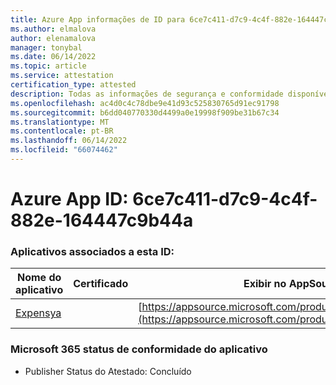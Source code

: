 ```yaml
---
title: Azure App informações de ID para 6ce7c411-d7c9-4c4f-882e-164447c9b44a
ms.author: elmalova
author: elenamalova
manager: tonybal
ms.date: 06/14/2022
ms.topic: article
ms.service: attestation
certification_type: attested
description: Todas as informações de segurança e conformidade disponíveis para 6ce7c411-d7c9-4c4f-882e-164447c9b44a.
ms.openlocfilehash: ac4d0c4c78dbe9e41d93c525830765d91ec91798
ms.sourcegitcommit: b6dd040770330d4499a0e19998f909be31b67c34
ms.translationtype: MT
ms.contentlocale: pt-BR
ms.lasthandoff: 06/14/2022
ms.locfileid: "66074462"
---
```

# <a name="azure-app-id-6ce7c411-d7c9-4c4f-882e-164447c9b44a"></a>Azure App ID: 6ce7c411-d7c9-4c4f-882e-164447c9b44a


### <a name="apps-associated-with-this-id"></a>Aplicativos associados a esta ID:
| **Nome do aplicativo** | **Certificado** | **Exibir no AppSource** |
|--------------|---------------|-----------------------|
| [Expensya](../forward/WA200003924.md) |  | [https://appsource.microsoft.com/product/office/WA200003924](https://appsource.microsoft.com/product/office/WA200003924) |

### <a name="microsoft-365-app-compliance-status"></a>Microsoft 365 status de conformidade do aplicativo
- Publisher Status do Atestado: Concluído
